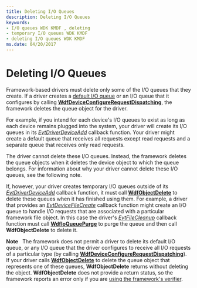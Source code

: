 ```yaml
---
title: Deleting I/O Queues
description: Deleting I/O Queues
keywords:
- I/O queues WDK KMDF , deleting
- temporary I/O queues WDK KMDF
- deleting I/O queues WDK KMDF
ms.date: 04/20/2017
---
```


# Deleting I/O Queues


Framework-based drivers must delete only some of the I/O queues that they create. If a driver creates a [default I/O queue](creating-i-o-queues.md) or an I/O queue that it configures by calling [**WdfDeviceConfigureRequestDispatching**](/windows-hardware/drivers/ddi/wdfdevice/nf-wdfdevice-wdfdeviceconfigurerequestdispatching), the framework deletes the queue object for the driver.

For example, if you intend for each device's I/O queues to exist as long as each device remains plugged into the system, your driver will create its I/O queues in its [*EvtDriverDeviceAdd*](/windows-hardware/drivers/ddi/wdfdriver/nc-wdfdriver-evt_wdf_driver_device_add) callback function. Your driver might create a default queue that receives all requests except read requests and a separate queue that receives only read requests.

The driver cannot delete these I/O queues. Instead, the framework deletes the queue objects when it deletes the device object to which the queue belongs. For information about why your driver cannot delete these I/O queues, see the following note.

If, however, your driver creates temporary I/O queues outside of its [*EvtDriverDeviceAdd*](/windows-hardware/drivers/ddi/wdfdriver/nc-wdfdriver-evt_wdf_driver_device_add) callback function, it must call [**WdfObjectDelete**](/windows-hardware/drivers/ddi/wdfobject/nf-wdfobject-wdfobjectdelete) to delete these queues when it has finished using them. For example, a driver that provides an [*EvtDeviceFileCreate*](/windows-hardware/drivers/ddi/wdfdevice/nc-wdfdevice-evt_wdf_device_file_create) callback function might create an I/O queue to handle I/O requests that are associated with a particular framework file object. In this case the driver's [*EvtFileCleanup*](/windows-hardware/drivers/ddi/wdfdevice/nc-wdfdevice-evt_wdf_file_cleanup) callback function must call [**WdfIoQueuePurge**](/windows-hardware/drivers/ddi/wdfio/nf-wdfio-wdfioqueuepurge) to purge the queue and then call **WdfObjectDelete** to delete it.

**Note**   The framework does not permit a driver to delete its default I/O queue, or any I/O queue that the driver configures to receive all I/O requests of a particular type (by calling [**WdfDeviceConfigureRequestDispatching**](/windows-hardware/drivers/ddi/wdfdevice/nf-wdfdevice-wdfdeviceconfigurerequestdispatching)). If your driver calls [**WdfObjectDelete**](/windows-hardware/drivers/ddi/wdfobject/nf-wdfobject-wdfobjectdelete) to delete the queue object that represents one of these queues, **WdfObjectDelete** returns without deleting the object. **WdfObjectDelete** does not provide a return status, so the framework reports an error only if you are [using the framework's verifier](using-kmdf-verifier.md).

 

 

